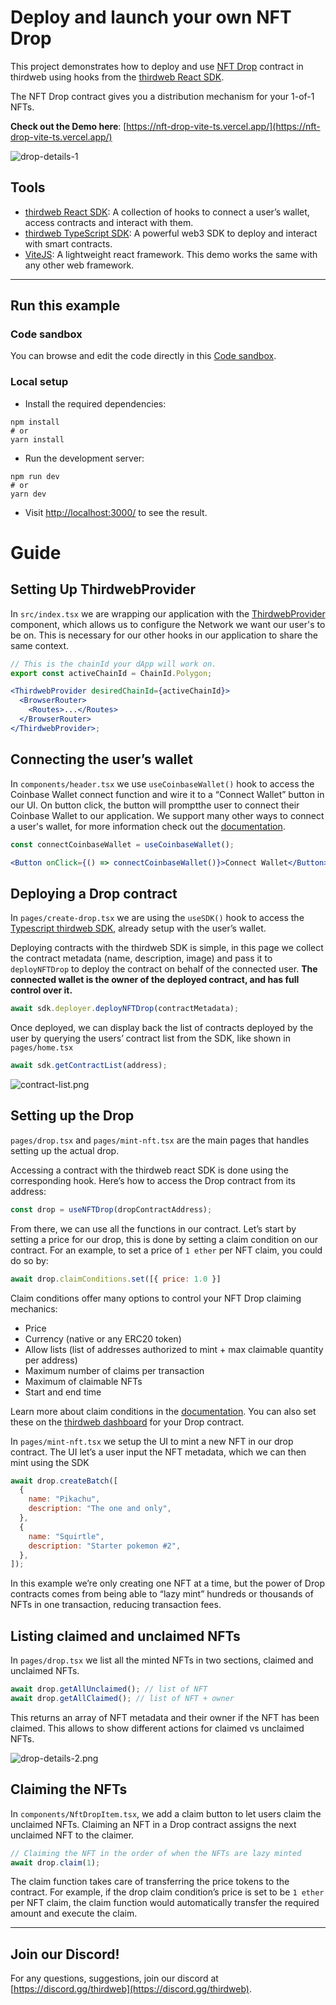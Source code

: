 # Deploy and launch your own NFT Drop

This project demonstrates how to deploy and use [NFT Drop](https://portal.thirdweb.com/contracts/nft-drop) contract in thirdweb using hooks from the [thirdweb React SDK](https://docs.thirdweb.com/react).

The NFT Drop contract gives you a distribution mechanism for your 1-of-1 NFTs.

**Check out the Demo here**: [https://nft-drop-vite-ts.vercel.app/](https://nft-drop-vite-ts.vercel.app/)

![drop-details-1](img/drop-details-1.png)

## Tools

- [thirdweb React SDK](https://docs.thirdweb.com/react): A collection of hooks to connect a user’s wallet, access contracts and interact with them.
- [thirdweb TypeScript SDK](https://docs.thirdweb.com/typescript): A powerful web3 SDK to deploy and interact with smart contracts.
- [ViteJS](https://vitejs.dev/): A lightweight react framework. This demo works the same with any other web framework.

---

## Run this example

### Code sandbox

You can browse and edit the code directly in this [Code sandbox](https://codesandbox.io/s/github/thirdweb-example/nft-drop-vite-ts?file=/src/App.tsx).

### Local setup

- Install the required dependencies:

```
npm install
# or
yarn install
```

- Run the development server:

```
npm run dev
# or
yarn dev
```

- Visit [http://localhost:3000/](http://localhost:3000/) to see the result.

# Guide

## Setting Up ThirdwebProvider

In `src/index.tsx` we are wrapping our application with the [ThirdwebProvider](https://docs.thirdweb.com/react) component, which allows us to configure the Network we want our user's to be on. This is necessary for our other hooks in our application to share the same context.

```jsx
// This is the chainId your dApp will work on.
export const activeChainId = ChainId.Polygon;

<ThirdwebProvider desiredChainId={activeChainId}>
  <BrowserRouter>
    <Routes>...</Routes>
  </BrowserRouter>
</ThirdwebProvider>;
```

## Connecting the user’s wallet

In `components/header.tsx` we use `useCoinbaseWallet()` hook to access the Coinbase Wallet connect function and wire it to a “Connect Wallet” button in our UI. On button click, the button will promptthe user to connect their Coinbase Wallet to our application. We support many other ways to connect a user's wallet, for more information check out the [documentation](https://docs.thirdweb.com/react/category/wallet-connection).

```jsx
const connectCoinbaseWallet = useCoinbaseWallet();

<Button onClick={() => connectCoinbaseWallet()}>Connect Wallet</Button>;
```

## Deploying a Drop contract

In `pages/create-drop.tsx` we are using the `useSDK()` hook to access the [Typescript thirdweb SDK](https://github.com/thirdweb-dev/typescript-sdk), already setup with the user’s wallet.

Deploying contracts with the thirdweb SDK is simple, in this page we collect the contract metadata (name, description, image) and pass it to `deployNFTDrop` to deploy the contract on behalf of the connected user. **The connected wallet is the owner of the deployed contract, and has full control over it.**

```jsx
await sdk.deployer.deployNFTDrop(contractMetadata);
```

Once deployed, we can display back the list of contracts deployed by the user by querying the users’ contract list from the SDK, like shown in `pages/home.tsx`

```jsx
await sdk.getContractList(address);
```

![contract-list.png](img/contract-list.png)

## Setting up the Drop

`pages/drop.tsx` and `pages/mint-nft.tsx` are the main pages that handles setting up the actual drop.

Accessing a contract with the thirdweb react SDK is done using the corresponding hook. Here’s how to access the Drop contract from its address:

```jsx
const drop = useNFTDrop(dropContractAddress);
```

From there, we can use all the functions in our contract. Let’s start by setting a price for our drop, this is done by setting a claim condition on our contract. For an example, to set a price of `1 ether` per NFT claim, you could do so by:

```jsx
await drop.claimConditions.set([{ price: 1.0 }]
```

Claim conditions offer many options to control your NFT Drop claiming mechanics:

- Price
- Currency (native or any ERC20 token)
- Allow lists (list of addresses authorized to mint + max claimable quantity per address)
- Maximum number of claims per transaction
- Maximum of claimable NFTs
- Start and end time

Learn more about claim conditions in the [documentation](https://docs.thirdweb.com/typescript/sdk.dropclaimconditions.set). You can also set these on the [thirdweb dashboard](https://thirdweb.com/dashboard) for your Drop contract.

In `pages/mint-nft.tsx` we setup the UI to mint a new NFT in our drop contract. The UI let’s a user input the NFT metadata, which we can then mint using the SDK

```jsx
await drop.createBatch([
  {
    name: "Pikachu",
    description: "The one and only",
  },
  {
    name: "Squirtle",
    description: "Starter pokemon #2",
  },
]);
```

In this example we’re only creating one NFT at a time, but the power of Drop contracts comes from being able to “lazy mint” hundreds or thousands of NFTs in one transaction, reducing transaction fees.

## Listing claimed and unclaimed NFTs

In `pages/drop.tsx` we list all the minted NFTs in two sections, claimed and unclaimed NFTs.

```jsx
await drop.getAllUnclaimed(); // list of NFT
await drop.getAllClaimed(); // list of NFT + owner
```

This returns an array of NFT metadata and their owner if the NFT has been claimed. This allows to show different actions for claimed vs unclaimed NFTs.

![drop-details-2.png](img/drop-details-2.png)

## Claiming the NFTs

In `components/NftDropItem.tsx`, we add a claim button to let users claim the unclaimed NFTs. Claiming an NFT in a Drop contract assigns the next unclaimed NFT to the claimer.

```jsx
// Claiming the NFT in the order of when the NFTs are lazy minted
await drop.claim(1);
```

The claim function takes care of transferring the price tokens to the contract. For example, if the drop claim condition’s price is set to be `1 ether` per NFT claim, the claim function would automatically transfer the required amount and execute the claim.

---

## Join our Discord!

For any questions, suggestions, join our discord at [https://discord.gg/thirdweb](https://discord.gg/thirdweb).
